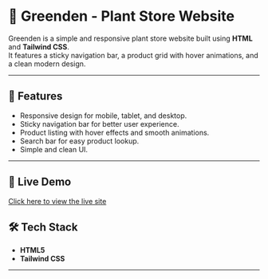 # 🌱 Greenden - Plant Store Website

Greenden is a simple and responsive plant store website built using **HTML** and **Tailwind CSS**.  
It features a sticky navigation bar, a product grid with hover animations, and a clean modern design.

---

## 📌 Features
- Responsive design for mobile, tablet, and desktop.
- Sticky navigation bar for better user experience.
- Product listing with hover effects and smooth animations.
- Search bar for easy product lookup.
- Simple and clean UI.

---

## 🚀 Live Demo
[Click here to view the live site](https://bercygodson-alt.github.io/greenden_tailwind/)


## 🛠️ Tech Stack
- **HTML5**
- **Tailwind CSS**

---
